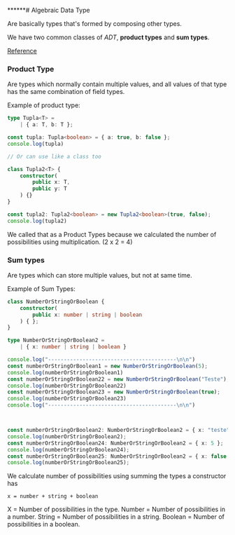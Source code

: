 ******# Algebraic Data Type

Are basically types that's formed by composing other types.

We have two common classes of *ADT*, **product types** and **sum types**.


[Reference](https://en.m.wikipedia.org/wiki/Algebraic_data_type)

### Product Type

Are types which normally contain multiple values, and all values of that type has the same combination of field types.

Example of product type:

```ts
type Tupla<T> = 
    | { a: T, b: T };

const tupla: Tupla<boolean> = { a: true, b: false };
console.log(tupla)

// Or can use like a class too

class Tupla2<T> {
    constructor(
        public x: T,
        public y: T
    ) {}
}

const tupla2: Tupla2<boolean> = new Tupla2<boolean>(true, false);
console.log(tupla2)
```

We called that as a Product Types because we calculated the number of possibilities using multiplication. (2 x 2 = 4)

### Sum types

Are types which can store multiple values, but not at same time.

Example of Sum Types:

```ts
class NumberOrStringOrBoolean {
    constructor(
        public x: number | string | boolean
    ) { };
}

type NumberOrStringOrBoolean2 =
    | { x: number | string | boolean }

console.log("-----------------------------------------\n\n")
const numberOrStringOrBoolean1 = new NumberOrStringOrBoolean(5);
console.log(numberOrStringOrBoolean1)
const numberOrStringOrBoolean22 = new NumberOrStringOrBoolean("Teste");
console.log(numberOrStringOrBoolean22)
const numberOrStringOrBoolean23 = new NumberOrStringOrBoolean(true);
console.log(numberOrStringOrBoolean23)
console.log("-----------------------------------------\n\n")



const numberOrStringOrBoolean2: NumberOrStringOrBoolean2 = { x: "teste" };
console.log(numberOrStringOrBoolean2);
const numberOrStringOrBoolean24: NumberOrStringOrBoolean2 = { x: 5 };
console.log(numberOrStringOrBoolean24);
const numberOrStringOrBoolean25: NumberOrStringOrBoolean2 = { x: false };
console.log(numberOrStringOrBoolean25);
```

We calculate number of possibilities using summing the types a constructor has

`x = number + string + boolean`

X = Number of possibilities in the type.
Number = Number of possibilities in a number.
String = Number of possibilities in a string.
Boolean = Number of possibilities in a boolean.